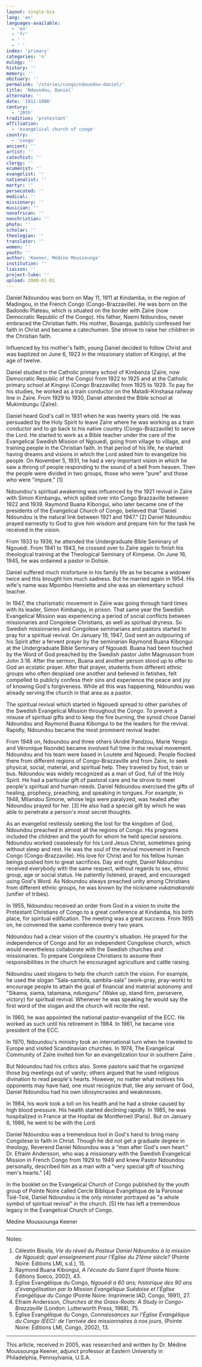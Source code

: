 ```yaml
---
layout: single-bio
lang: 'en'
languages-available:
  - 'en'
  - 'fr'
  - ' '
  - ' '
index: 'primary'
categories: 'n'
eulogy: ''
history: ''
memory: ''
obituary: ''
permalink: '/stories/congo/ndoundou-daniel/'
title: 'Ndoundou, Daniel'
alternate: ''
date: '1911-1986'
century:
  - '20th'
tradition: 'protestant'
affiliation:
  - 'evangelical church of congo'
country:
  - 'congo'
ancient: ''
artist: ''
catechist: ''
clergy: ''
ecumenist: ''
evangelist: ''
nationalist: ''
martyr: ''
persecuted: ''
medical: ''
missionary: ''
musician: ''
nonafrican: ''
nonchristian: ''
photo: ''
scholar: ''
theologian: ''
translator: ''
women: ''
youth: ''
author: 'Keener, Médine Moussounga'
institution: ''
liaison: ''
project-luke: ''
upload: 2000-01-01
---
```



Daniel Ndoundou was born on May 11, 1911 at Kindamba, in the region of Madingou, in the French Congo (Congo-Brazzaville). He was born on the Badondo Plateau, which is situated on the border with Zaïre (now Democratic Republic of the Congo). His father, Nsemi Ndoundou, never embraced the Christian faith. His mother, Bouanga, publicly confessed her faith in Christ and became a catechumen. She strove to raise her children in the Christian faith.

Influenced by his mother's faith, young Daniel decided to follow Christ and was baptized on June 6, 1923 in the missionary station of Kingoyi, at the age of twelve.

Daniel studied in the Catholic primary school of Kimbenza  (Zaïre, now Democratic Republic of the Congo) from 1922 to 1925 and at the Catholic primary school at Kingoyi (Congo Brazzaville) from 1925 to 1929. To pay for his studies, he worked as a train conductor on the Matadi-Kinshasa railway line in Zaïre. From 1929 to 1930, Daniel attended the Bible school at Mukimbungu (Zaïre).

Daniel heard God's call in 1931 when he was twenty years old. He was persuaded by the Holy Spirit to leave Zaïre  where he was working as a train conductor and to go back to his native country (Congo-Brazzaville) to serve the Lord. He started to work as a Bible teacher under the care of the Evangelical Swedish Mission of Ngouedi, going from village to village, and training people in the Christian faith. In that period of his life, he started having dreams and visions in which the Lord asked him to evangelize his people. On November 5, 1931, he had a very important vision in which he saw a throng of people responding to the sound of a bell from heaven. Then the people were divided in two groups, those who were "pure" and those who were "impure." [1]

Ndoundou's spiritual awakening was influenced by the 1921 revival in Zaïre with Simon Kimbangu, which spilled over into Congo Brazzaville between 1922 and 1939. Raymond Buana Kibongui, who later became one of the presidents of the Evangelical Church of Congo, believed that "Daniel Ndoundou is the natural link between 1921 and 1947." [2]  Daniel Ndoundou prayed earnestly to God to give him wisdom and prepare him for the task he received in the vision.

From 1933 to 1936, he attended the Undergraduate Bible Seminary of Ngouedi. From 1941 to 1943, he crossed over to Zaïre again to finish his theological training at the Theological Seminary of Kimpese. On June 16, 1945, he was ordained a pastor in Dolisie.

Daniel suffered much misfortune in his family life as he became a widower twice and this brought him much sadness. But he married again in 1954. His wife's name was Mpombo Henriette and she was an elementary school teacher.

In 1947, the charismatic movement in Zaïre was going through hard times with its leader, Simon Kimbangu, in prison. That same year the Swedish Evangelical Mission was experiencing a period of social conflicts between missionaries and Congolese Christians, as well as spiritual dryness. So Swedish missionaries and Congolese seminarians and pastors started to pray for a spiritual revival. On January 19, 1947, God sent an outpouring of his Spirit after a fervent prayer by the seminarian Raymond Buana Kibongui at the Undergraduate Bible Seminary of Ngouedi. Buana had been touched by the Word of God preached by the Swedish pastor John Magnusson from John 3:16. After the sermon, Buana and another person stood up to offer to God an ecstatic prayer. After that prayer, students from different ethnic groups who often despised one another and believed in fetishes, felt compelled to publicly confess their sins and experience the peace and joy of knowing God's forgiveness. While all this was happening, Ndoundou was already serving the church in that area as a pastor.

The spiritual revival which started in Ngouedi spread to other parishes of the Swedish Evangelical Mission throughout the Congo. To prevent a misuse of spiritual gifts and to keep the fire burning, the synod chose Daniel Ndoundou and Raymond Buana Kibongui to be the leaders for the revival. Rapidly, Ndoundou became the most prominent revival leader.

From 1948 on, Ndoundou and three others (André Pandzou, Marie Yengo and Véronique Nsonde) became involved full time in the revival movement. Ndoundou and his team were based in Loutete and Ngouedi. People flocked there from different regions of Congo-Brazzaville and from Zaïre, to seek physical, social, material, and spiritual help. They traveled by foot, train or bus.  Ndoundou was widely recognized as a man of God, full of the Holy Spirit. He had a particular gift of pastoral care and he strove to meet people's spiritual and human needs. Daniel Ndoundou exercised the gifts of healing, prophecy, preaching, and speaking in tongues. For example, in 1948, Milandou Simone, whose legs were paralyzed, was healed after Ndoundou prayed for her. [3] He also had a special gift by which he was able to penetrate a person's most secret thoughts.

As an evangelist restlessly seeking the lost for the kingdom of God, Ndoundou preached in almost all the regions of Congo. His programs included the children and the youth for whom he held special sessions. Ndoundou worked ceaselessly for his Lord Jesus Christ, sometimes going without sleep and rest. He was the soul of the revival movement in French Congo (Congo-Brazzaville). His love for Christ and for his fellow human beings pushed him to great sacrifices. Day and night, Daniel Ndoundou received everybody with the same respect, without regards to sex, ethnic group, age or social status. He patiently listened, prayed, and encouraged using God's Word. As Ndoundou always preached unity among Christians from different ethnic groups, he was known by the nickname *vukamakanda* (unifier of tribes).

In 1955, Ndoundou received an order from God in a vision to invite the Protestant Christians of Congo to a great conference at Kindamba, his birth place, for spiritual edification. The meeting was a great success. From 1955 on, he convened the same conference every two years.

Ndoundou had a clear vision of the country's situation. He prayed for the independence of Congo and for an independent Congolese church, which would nevertheless collaborate with the Swedish churches and missionaries. To prepare Congolese Christians  to assume their responsibilities in the church he encouraged agriculture and cattle raising.

Ndoundou used slogans to help the church catch the vision. For example, he used the slogan "Sala-sambila, sambila-sala" (work-pray, pray-work) to encourage people to attain the goal of financial and material autonomy and "Sikama, siama, tatamana, ndungunu" (Wake up, stand firm, persevere, victory) for spiritual revival.  Whenever he was speaking he would say the first word of the slogan and the church will recite the rest.

In 1960, he was appointed the national pastor-evangelist of the ECC. He worked as such until his retirement in 1984. In 1961, he became vice president of the ECC.

In 1970, Ndoundou's ministry took an international turn when he traveled to Europe and visited Scandinavian churches.  In 1974, The Evangelical Community of Zaïre  invited him for an evangelization tour in southern Zaïre .

But Ndoundou had his critics also. Some pastors said that he organized those big meetings out of vanity; others argued that he used religious divination to read people's hearts. However, no matter what motives his opponents may have had, one must recognize that, like any servant of God, Daniel Ndoundou had his own idiosyncrasies and weaknesses.

In 1984, his work took a toll on his health and he had a stroke caused by high blood pressure. His health started declining rapidly. In 1985, he was hospitalized in France at the Hopital de Montferneil (Paris). But on January 6, 1986, he went to be with the Lord.

Daniel Ndoundou was a tremendous tool in God's hand to bring many Congolese to faith in Christ. Though he did not get a graduate degree in theology, Reverend Daniel Ndoundou was a "man after God's own heart." Dr. Efraim Andersson, who was a missionary with the Swedish Evangelical Mission in French Congo from 1929 to 1949 and knew Pastor Ndoundou personally, described him as a man with a "very special gift of touching men's hearts." [4]

In the booklet on the Evangelical Church of Congo published by the youth group of Pointe Noire called Cercle Biblique Evangélique de la Paroisse Tsié-Tsié, Daniel Ndoundou is the only minister portrayed as "a whole symbol of spiritual revival" in the church. [5] He has left a tremendous legacy in the Evangelical Church of Congo.

Médine Moussounga Keener

---

Notes:

1. Célestin Bissila, *Vie du réveil du Pasteur Daniel Ndoundou à la mission de Ngouédi; quel enseignement pour l'Église du 21ème siècle?* (Pointe Noire: Éditions LMI, s.d.), 15.
2. Raymond Buana Kibongui, *A l'écoute du Saint Esprit* (Pointe Noire: Éditions Sueco, 2002), 43.
3. Église Évangélique du Congo, *Ngouédi a 60 ans; historique des 90 ans d'évangélisation par la Mission Evangélique Suédoise et l'Église Évangélique du Congo* (Pointe Noire: Imprimerie IAD, Congo, 1991), 27.
4. Efraim Andersson, *Churches at the Grass-Roots: A Study in Congo-Brazzaville* (London: Lutterworth Press, 1968), 75.
5. Église Évangélique du Congo, *Connaissances sur l'Église Évangélique du Congo (EEC): de l'arrivée des missionnaires à nos jours*, (Pointe Noire: Editions LMI, Congo, 2002), 13.

---

This article, received in 2005, was researched and written by Dr. Médine Moussounga Keener, adjunct professor at Eastern University in Philadelphia, Pennsylvania, U.S.A.